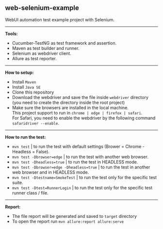 ## web-selenium-example

WebUI automation test example project with Selenium.

---

<b>Tools:</b>

- Cucumber-TestNG as test framework and assertion.
- Maven as test builder and runner.
- Selenium as webdriver client.
- Allure as test reporter.

---

<b>How to setup:</b>

- Install `Maven`
- Install `Java SE`
- Clone this repository
- Download the webdriver and save the file inside `webdriver` directory (you need to create the directory inside the root project)
- Make sure the browsers are installed in the local machine. \
This project support to run in `chrome | edge | firefox | safari`. \
For Safari, you need to enable the webdriver by the following command `safaridriver --enable`.


---

<b>How to run the test:</b>

<!-- - For all tests -->

   - `mvn test` | to run the test with default settings (Brower = Chrome - Headless = False).
   - `mvn test -Dbrowser=edge` | to run the test with another web browser.
   - `mvn test -Dheadless=true` | to run the test in HEADLESS mode.
   - `mvn test -Dbrowser=edge -Dheadless=true` | to run the test in another web browser and in HEADLESS mode.
   - `mvn test -Dtestname=SmokeTest` | to run the test only for the specific test suite.
   - `mvn test -Dtest=RunnerLogin` | to run the test only for the specific test runner class / file.

<!-- - For specific feature using tags

   - `` -->

---

<b>Report:</b>

- The file report will be generated and saved to `target` directory
- To open the report run `mvn allure:report allure:serve`
